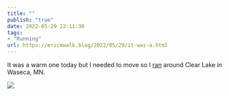 ```yaml
---
title: ""
publish: "true"
date: 2022-05-29 22:11:30
tags:
- "Running"
url: https://ericmwalk.blog/2022/05/29/it-was-a.html
---
```

It was a warm one today but I needed to move so I [ran](http://www.strava.com/activities/7223789780) around Clear Lake in Waseca, MN.



![](https://ericmwalk.blog/uploads/2022/c6374d2d1a.jpg)